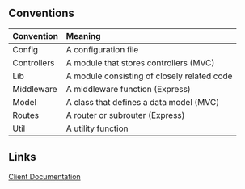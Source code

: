 ## Conventions

| Convention  | Meaning                                     |
| :---------- | :------------------------------------------ |
| Config      | A configuration file                        |
| Controllers | A module that stores controllers (MVC)      |
| Lib         | A module consisting of closely related code |
| Middleware  | A middleware function (Express)             |
| Model       | A class that defines a data model (MVC)     |
| Routes      | A router or subrouter (Express)             |
| Util        | A utility function                          |

## Links

[Client Documentation](https://fictional-chainsaw-8092472b.pages.github.io/client/docs/TypeDoc/)
